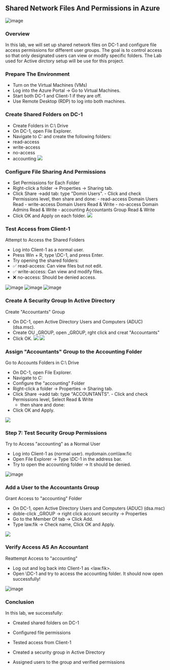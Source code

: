## Shared Network Files And Permissions in Azure
![image](https://github.com/user-attachments/assets/05e77b24-b87e-40b8-b02b-916c4e15b7b4)

### Overview
In this lab, we will set up shared network files on DC-1 and configure file access permissions for different user groups. The goal is to control access so that only designated users can view or modify specific folders. The Lab used for Active dirctory setup will be use for this project.

### Prepare The Environment
-  Turn on the Virtual Machines (VMs)
  -  Log into the Azure Portal → Go to Virtual Machines.
  -  Start both DC-1 and Client-1 if they are off.
  -  Use Remote Desktop (RDP) to log into both machines.
 
### Create Shared Folders on DC-1
-  Create Folders in C:\ Drive
-  On DC-1, open File Explorer.
-  Navigate to *C:* and create the following folders:
  -  read-access
  -  write-access
  -  no-access
  -  accounting
![](https://i.imgur.com/fg3F3zW.png)

###  Configure File Sharing And Permissions
-  Set Permissions for Each Folder
-  Right-click a folder → Properties → Sharing tab.
  -  Click Share →add tab: type "Domin Users".
    -  Click and check Permissions level, then share and done:
    -  read-access	Domain Users	Read
    -  write-access	Domain Users	Read & Write
    -  no-access	Domain Admins	Read & Write
    -  accounting	Accountants Group	Read & Write
-  Click OK and Apply on each folder.
![](https://i.imgur.com/GxOiUPx.png)

###  Test Access from Client-1
Attempt to Access the Shared Folders
-  Log into Client-1 as a normal user.
-  Press Win + R, type \\DC-1, and press Enter.
-  Try opening the shared folders:
-  ✅ read-access: Can view files but not edit.
-  ✅ write-access: Can view and modify files.
-  ❌ no-access: Should be denied access.

![image](https://github.com/user-attachments/assets/72d84dd2-313b-4bba-878a-3b375a87d181)
![image](https://github.com/user-attachments/assets/79ed87db-116e-4124-9814-1cbac79faeff)
![image](https://github.com/user-attachments/assets/b37a9ec9-95de-48e6-9847-49bc0fe72dc3)

### Create A Security Group In Active Directory
Create "Accountants" Group
-  On DC-1, open Active Directory Users and Computers (ADUC) (dsa.msc).
-  Create OU _GROUP, open _GROUP, rght click and creat "Accountants"
- Click OK.
![](https://i.imgur.com/O3bDSIo.png)
![](https://i.imgur.com/Jnstbgb.png)

### Assign "Accountants" Group to the Accounting Folder
Go to Accounts Folders in C:\ Drive
-  On DC-1, open File Explorer.
-  Navigate to *C:* 
-  Configure the "accounting" Folder
  -  Right-click a folder → Properties → Sharing tab.
  -  Click Share →add tab: type "ACCOUNTANTS".
    -  Click and check Permissions level, Select Read & Write
     -  then share and done:
-  Click OK and Apply.

![](https://i.imgur.com/O3bDSIo.png)

###  Step 7: Test Security Group Permissions
Try to Access "accounting" as a Normal User
-  Log into Client-1 as (normal user). mydomain.com\law.fic
-  Open File Explorer → Type \\DC-1 in the address bar.
-  Try to open the accounting folder → It should be denied.

![image](https://github.com/user-attachments/assets/c36b3585-c3cc-4083-ba1e-9481203b038e)

### Add a User to the Accountants Group
Grant Access to "accounting" Folder
-  On DC-1, open Active Directory Users and Computers (ADUC) (dsa.msc)
-  doble-click _GROUP → right click account security → Properties
-  Go to the Member Of tab → Click Add.
-  Type law.fik → Check name, Click OK and Apply.

![](https://i.imgur.com/C9N4lyi.png)

### Verify Access AS An Accountant
Reattempt Access to "accounting"
-  Log out and log back into Client-1 as <law.fik>.
-  Open \\DC-1 and try to access the accounting folder.
It should now open successfully!

![image](https://github.com/user-attachments/assets/c0dc96bd-ac83-4923-bff2-e6d10891a204)

### Conclusion
In this lab, we successfully: 

-  Created shared folders on DC-1

-   Configured file permissions

-  Tested access from Client-1

-  Created a security group in Active Directory

-  Assigned users to the group and verified permissions








